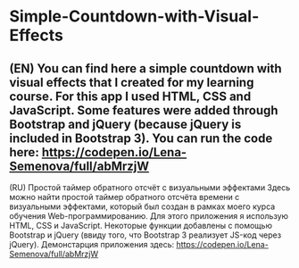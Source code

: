 # Simple-Countdown-with-Visual-Effects
(EN)
You can find here a simple countdown with visual effects that I created for my learning course. 
For this app I used HTML, CSS and JavaScript. Some features were added through Bootstrap and jQuery (because jQuery is included in Bootstrap 3).
You can run the code here: https://codepen.io/Lena-Semenova/full/abMrzjW
-----
(RU) Простой таймер обратного отсчёт с визуальными эффектами
Здесь можно найти простой таймер обратного отсчёта времени с визуальными эффектами, который был создан в рамках моего курса обучения Web-программированию.
Для этого приложения я использую HTML, CSS и JavaScript. Некоторые функции добавлены с помощью Bootstrap и jQuery (ввиду того, что Bootstrap 3 реализует JS-код через jQuery).
Демонстарция приложения здесь: https://codepen.io/Lena-Semenova/full/abMrzjW
